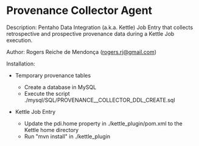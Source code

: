 Provenance Collector Agent 
===========================
Description: Pentaho Data Integration (a.k.a. Kettle) Job Entry that collects retrospective and prospective provenance data during a Kettle Job execution.

Author: Rogers Reiche de Mendonça (rogers.rj@gmail.com)

Installation:
* Temporary provenance tables
	- Create a database in MySQL
	- Execute the script ./mysql/SQL/PROVENANCE__COLLECTOR_DDL_CREATE.sql

* Kettle Job Entry
	- Update the pdi.home property in ./kettle_plugin/pom.xml to the Kettle home directory
	- Run "mvn install" in ./kettle_plugin
